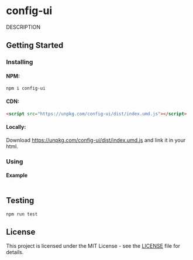 # config-ui

DESCRIPTION

## Getting Started

### Installing

#### NPM:

```
npm i config-ui
```

#### CDN:

```html
<script src="https://unpkg.com/config-ui/dist/index.umd.js"></script>
```

#### Locally:

Download <https://unpkg.com/config-ui/dist/index.umd.js> and link it in your html.

### Using

#### Example

```javascript
```

## Testing

```
npm run test
```

<!-- ## Contributing

Please read [CONTRIBUTING.md](CONTRIBUTING.md) for details on our code of conduct, and the process for submitting pull requests to us. -->

## License

This project is licensed under the MIT License - see the [LICENSE](LICENSE) file for details.
